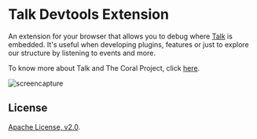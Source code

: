 # Talk Devtools Extension

An extension for your browser that allows you to debug where [Talk](https://github.com/coralproject/talk) is embedded.  It's useful when developing plugins, features or just to explore our structure by listening to events and more. 

To know more about Talk and The Coral Project, click [here](https://coralproject.net/products/talk.html).

![screencapture](https://user-images.githubusercontent.com/1401559/37672873-99715c4e-2c4d-11e8-89f4-21f7e5662abf.gif)

## License

[Apache License, v2.0](/LICENSE).
